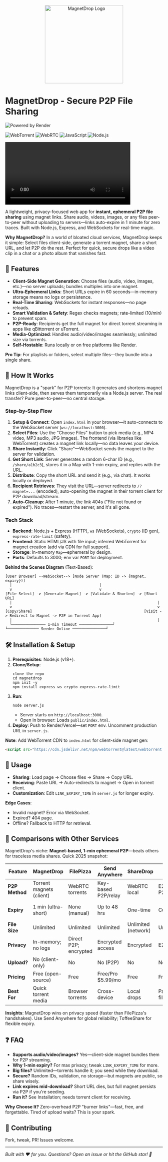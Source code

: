 <div align="center">
  <img src="https://res.cloudinary.com/dgxxrnmkt/image/upload/v1741509088/MagnetDrop_Logo-removebg-preview_1_oleubc.png" alt="MagnetDrop Logo" width="250" height="250" />
</div>

# MagnetDrop - Secure P2P File Sharing

![Powered by Render](https://img.shields.io/badge/Powered%20by-Render-blue?style=for-the-badge)

![WebTorrent](https://img.shields.io/badge/WebTorrent-P2P-red?style=for-the-badge) ![WebRTC](https://img.shields.io/badge/WebRTC-RealTime-blue?style=for-the-badge) ![JavaScript](https://img.shields.io/badge/JavaScript-ES6-yellow?style=for-the-badge) ![Node.js](https://img.shields.io/badge/Node.js-Backend-green?style=for-the-badge)

<video width="400" controls>
  <source src="https://res.cloudinary.com/dgxxrnmkt/video/upload/v1759586888/video_20251003_232624_edit-2_hjtfp9.mp4" type="video/mp4">
  Your browser does not support the video tag.
</video>

A lightweight, privacy-focused web app for **instant, ephemeral P2P file sharing** using magnet links. Share audio, videos, images, or any files peer-to-peer without uploading to servers—links auto-expire in 1 minute for zero traces. Built with Node.js, Express, and WebSockets for real-time magic.

**Why MagnetDrop?** In a world of bloated cloud services, MagnetDrop keeps it simple: Select files client-side, generate a torrent magnet, share a short URL, and let P2P do the rest. Perfect for quick, secure drops like a video clip in a chat or a photo album that vanishes fast.

## 🚀 Features

- **Client-Side Magnet Generation**: Choose files (audio, video, images, etc.)—no server uploads; bundles multiples into one magnet.
- **Ultra-Ephemeral Links**: Short URLs expire in 60 seconds—in-memory storage means no logs or persistence.
- **Real-Time Sharing**: WebSockets for instant responses—no page reloads.
- **Smart Validation & Safety**: Regex checks magnets; rate-limited (10/min) to prevent spam.
- **P2P-Ready**: Recipients get the full magnet for direct torrent streaming in apps like qBittorrent or uTorrent.
- **Media-Optimized**: Handles audio/video/images seamlessly; unlimited size via torrents.
- **Self-Hostable**: Runs locally or on free platforms like Render.

**Pro Tip**: For playlists or folders, select multiple files—they bundle into a single share.

## 📖 How It Works

MagnetDrop is a "spark" for P2P torrents: It generates and shortens magnet links client-side, then serves them temporarily via a Node.js server. The real transfer? Pure peer-to-peer—no central storage.

### Step-by-Step Flow

1. **Setup & Connect**: Open `index.html` in your browser—it auto-connects to the WebSocket server (`ws://localhost:3000`).
2. **Select Files**: Use the "Choose Files" button to pick media (e.g., MP4 video, MP3 audio, JPG images). The frontend (via libraries like WebTorrent) creates a magnet link locally—no data leaves your device.
3. **Share Instantly**: Click "Share"—WebSocket sends the magnet to the server for validation.
4. **Get Short Link**: Server generates a random 6-char ID (e.g., `/share/a1b2c3`), stores it in a Map with 1-min expiry, and replies with the URL.
5. **Distribute**: Copy the short URL and send it (e.g., via chat). It works locally or deployed.
6. **Recipient Retrieves**: They visit the URL—server redirects to `/?magnet=...` (encoded), auto-opening the magnet in their torrent client for P2P download/stream.
7. **Auto-Cleanup**: After 1 minute, the link 404s ("File not found or expired"). No traces—restart the server, and it's all gone.

### Tech Stack
- **Backend**: Node.js + Express (HTTP), `ws` (WebSockets), `crypto` (ID gen), `express-rate-limit` (safety).
- **Frontend**: Static HTML/JS with file input; inferred WebTorrent for magnet creation (add via CDN for full support).
- **Storage**: In-memory `Map`—ephemeral by design.
- **Ports**: Defaults to 3000; env var `PORT` for deployment.

**Behind the Scenes Diagram** (Text-Based):

```
[User Browser] --WebSocket--> [Node Server (Map: ID -> {magnet, expiry})]
  |                                       |
  v                                       v
[File Select] -> [Generate Magnet] -> [Validate & Shorten] -> [Short URL]
  |                                                                 |
  v                                                                 v
[Copy/Share]                                                  [Visit -> Redirect to Magnet -> P2P in Torrent App]
  |                                                                 |
  └─────────────── 1-min Timeout ───────────────┘                  └────────────── Seeder Online ───────────────┘
```

## 🛠️ Installation & Setup

1. **Prerequisites**: Node.js (v18+).
2. **Clone/Setup**:
   ```
   clone the repo  
   cd magnetdrop
   npm init -y
   npm install express ws crypto express-rate-limit
   ```
3. **Run**:
   ```
   node server.js
   ```
   - Server starts on `http://localhost:3000`.
   - Open in browser: Loads `public/index.html`.
4. **Deploy**: Push to Render/Vercel—set `PORT` env. Uncomment production URL in `server.js`.

**Note**: Add WebTorrent CDN to `index.html` for client-side magnet gen:
```html
<script src="https://cdn.jsdelivr.net/npm/webtorrent@latest/webtorrent.min.js"></script>
```

## 📱 Usage

- **Sharing**: Load page → Choose files → Share → Copy URL.
- **Receiving**: Paste URL → Auto-redirects to magnet → Open in torrent client.
- **Customization**: Edit `LINK_EXPIRY_TIME` in `server.js` for longer expiry.

**Edge Cases**:
- Invalid magnet? Error via WebSocket.
- Expired? 404 page.
- Offline? Fallback to HTTP for retrieval.

## 🤝 Comparisons with Other Services

MagnetDrop's niche: **Magnet-based, 1-min ephemeral P2P**—beats others for traceless media shares. Quick 2025 snapshot:

| Feature              | MagnetDrop                  | FilePizza                  | Send Anywhere             | ShareDrop                 | ToffeeShare               | Wormhole                  |
|----------------------|-----------------------------|----------------------------|---------------------------|---------------------------|---------------------------|---------------------------|
| **P2P Method**      | Torrent magnets (client)   | WebRTC torrents            | Key-based P2P/relay       | WebRTC local              | E2E encrypted P2P         | E2E links (P2P optional)  |
| **Expiry**          | 1 min (ultra-short)        | None (manual)              | Up to 48 hrs              | One-time                  | Custom/password           | 1 day (self-destruct)     |
| **File Size**       | Unlimited                  | Unlimited                  | Unlimited                 | Unlimited (network)       | Unlimited                 | 10 GB free                |
| **Privacy**         | In-memory; no logs         | Direct P2P; encrypted      | Encrypted access          | Encrypted                 | E2E; no server            | Zero-knowledge            |
| **Upload?**         | No (client-only)           | No                         | No (P2P)                  | No                        | No                        | No                        |
| **Pricing**         | Free (open-source)         | Free                       | Free/Pro $5.99/mo         | Free                      | Free                      | Free/Teams $10/mo         |
| **Best For**        | Quick torrent media        | Browser torrents           | Cross-device              | Local drops               | Password temp files       | Secure one-offs           |

**Insights**: MagnetDrop wins on privacy speed (faster than FilePizza's handshakes). Use Send Anywhere for global reliability; ToffeeShare for flexible expiry.

## ❓ FAQ

- **Supports audio/video/images?** Yes—client-side magnet bundles them for P2P streaming.
- **Why 1-min expiry?** For max privacy; tweak `LINK_EXPIRY_TIME` for more.
- **Big files?** Unlimited—torrents handle it; you seed while they download.
- **Secure?** Random IDs, validation, no storage—but magnets are public, so share wisely.
- **Link expires mid-download?** Short URL dies, but full magnet persists via P2P if you're seeding.
- **Run it?** See Installation; needs torrent client for receiving.


**Why Choose It?** Zero-overhead P2P "burner links"—fast, free, and forgettable. Tired of upload waits? This is your spark.

## 🤝 Contributing

Fork, tweak, PR! Issues welcome.


---

*Built with ❤️  for you. Questions? Open an issue or hit the GitHub star! 🌟*

